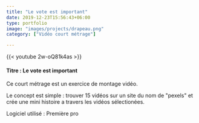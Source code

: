 ```yaml
---
title: "Le vote est important"
date: 2019-12-23T15:56:43+06:00
type: portfolio
image: "images/projects/drapeau.png"
category: ["Vidéo court métrage"]

---
```


{{< youtube 2w-oQ81k4as >}}

#### Titre : Le vote est important

Ce court métrage est un exercice de montage vidéo.  

Le concept est simple : trouver 15 vidéos sur un site du nom  de "pexels" et crée une mini histoire a travers les vidéos sélectionées. 

Logiciel utilisé : Première pro

